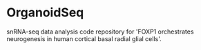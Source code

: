 # OrganoidSeq
snRNA-seq data analysis code repository for 'FOXP1 orchestrates neurogenesis in human cortical basal radial glial cells'.
